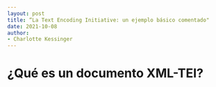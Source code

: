```yaml
---
layout: post
title: “La Text Encoding Initiative: un ejemplo básico comentado"
date: 2021-10-08
author:
- Charlotte Kessinger 
---
```


# ¿Qué es un documento XML-TEI?

